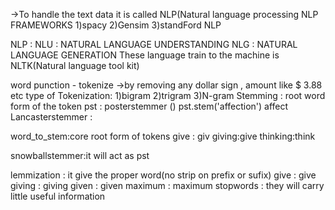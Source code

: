 ->To handle the text data it is called NLP(Natural language processing
NLP FRAMEWORKS
1)spacy
2)Gensim
3)standFord NLP

NLP : 
    NLU : NATURAL LANGUAGE UNDERSTANDING
    NLG : NATURAL LANGUAGE GENERATION
These language train to the machine is NLTK(Natural language tool kit) 

word punction - tokenize
->by removing any dollar sign , amount like $ 3.88 etc
 type of Tokenization:
 1)bigram
 2)trigram
 3)N-gram
 Stemming : root word form of the token
 pst : posterstemmer ()
 pst.stem('affection')
 affect
 Lancasterstemmer :

 word_to_stem:core root form of tokens
 give : giv
 giving:give
 thinking:think

 snowballstemmer:it will act as pst

 lemmization : it give the proper word(no strip on prefix or sufix)
 give : give 
 giving : giving
 given : given 
 maximum : maximum
  stopwords : they will carry little useful information
